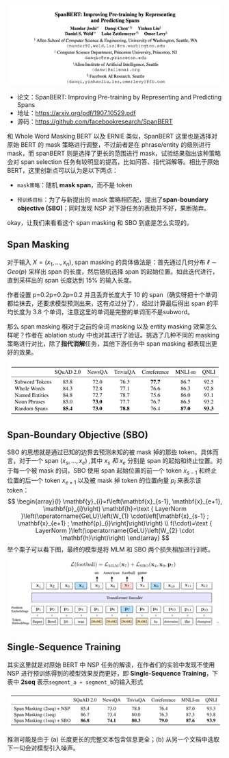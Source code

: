 ![](../../../pics/Span-BERT/span-bert-1.jpeg)

- 论文：SpanBERT: Improving Pre-training by Representing and Predicting Spans
- 地址：https://arxiv.org/pdf/1907.10529.pdf
- 源码：https://github.com/facebookresearch/SpanBERT

和 Whole Word Masking BERT 以及 ERNIE 类似，SpanBERT 这里也是选择对原始 BERT 的 mask 策略进行调整，不过前者是在 phrase/entity 的级别进行 mask，而 spanBERT 则是选择了更长的范围进行 mask，试验结果指出该种策略会对 span selection 任务有较明显的提高，比如问答、指代消解等。相比于原始 BERT，这里创新点可以认为是以下两点：

- `mask策略`：随机 **mask span**，而不是 token

- `预训练目标`：为了与新提出的 mask 策略相匹配，提出了**span-boundary objective (SBO)**；同时发现 NSP 对下游任务的表现并不好，果断抛弃。

okay，让我们来看看这个 span masking 和 SBO 到底是怎么实现的。

## Span Masking

对于输入 $X=\left(x_{1}, \ldots, x_{n}\right)$, span masking 的具体做法是：首先通过几何分布 $ℓ∼Geo(p)$ 采样出 span 的长度，然后随机选择 span 的起始位置。如此迭代进行，直到采样出的 span 长度达到 15% 的输入长度。

作者设置 p=0.2p=0.2p=0.2 并且丢弃长度大于 10 的 span（确实呀把十个单词都给抹去，还要求模型预测出来，这有点过分了），经过计算最后得出 span 的平均长度为 3.8 个单词，注意这里的单词是完整的单词而不是subword。

那么 span masking 相对于之前的全词 masking 以及 entity masking 效果怎么样呢？作者在 ablation study 中也对其进行了验证。挑选了几种不同的 masking 策略进行对比，除了**指代消解**任务，其他下游任务中 span masking 都表现出更好的效果。

![](../../../pics/Span-BERT/span-bert-2.jpeg)

## Span-Boundary Objective (SBO)

SBO 的思想就是通过已知的边界去预测未知的被 mask 掉的那些 token。具体而言，对于一个 span $\left(x_{s}, \ldots, x_{e}\right)$ ,其中 $x_s$ *和* $x_e$ 分别是 span 的起始和终止位置。对于每一个被 mask 的词，SBO 使用 span 起始位置的前一个 token $x_{s-1}$ 和终止位置的后一个 token $x_{e+1}$ 以及被 mask 掉 token 的位置向量 $p_{i}$ 来表示该 token：
$$
\begin{array}{l}
\mathbf{y}_{i}=f\left(\mathbf{x}_{s-1}, \mathbf{x}_{e+1}, \mathbf{p}_{i}\right) \mathbf{h}=\text { LayerNorm }\left(\operatorname{GeLU}\left(W_{1} \cdot\left[\mathbf{x}_{s-1} ; \mathbf{x}_{e+1} ; \mathbf{p}_{i}\right]\right)\right) \\
f(\cdot)=\text { LayerNorm }\left(\operatorname{GeLU}\left(W_{2} \cdot \mathbf{h}\right)\right)
\end{array}
$$
举个栗子可以看下图，最终的模型是将 MLM 和 SBO 两个损失相加进行训练。 

![](../../../pics/Span-BERT/span-bert-3.jpeg)

## Single-Sequence Training

其实这里就是对原始 BERT 中 NSP 任务的解读，在作者们的实验中发现不使用 NSP 进行预训练得到的模型效果反而更好，即 **Single-Sequence Training**，下表中 **2seq** 表示`segment_a + segment_b`的输入形式 

![](../../../pics/Span-BERT/span-bert-4.jpeg)

推测可能是由于 (a) 长度更长的完整文本包含信息更全；(b) 从另一个文档中选取下一句会对模型引入噪声。


